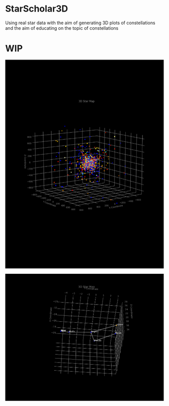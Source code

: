 # StarScholar3D
Using real star data with the aim of generating 3D plots of constellations and the aim of educating on the topic of constellations

# WIP

![3D star map](fig_1.png)

![big_dipper](big_dipper.png)
